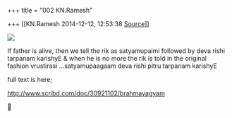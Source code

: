 +++
title = "002 KN.Ramesh"

+++
[[KN.Ramesh	2014-12-12, 12:53:38 [Source](https://groups.google.com/g/samskrita/c/l18ywYyUJIs)]]



[![](https://lh3.googleusercontent.com/-aqJzT9A87ms/VIqXAeOvJkI/AAAAAAAACQA/cQGZFDu_xa4/s320/Untitled.png)](https://lh3.googleusercontent.com/-aqJzT9A87ms/VIqXAeOvJkI/AAAAAAAACQA/cQGZFDu_xa4/s1600/Untitled.png)

If father is alive, then we tell the rik as satyamupaimi followed by deva rishi tarpanam karishyE & when he is no more the rik is told in the original fashion vrustirasi ...satyamupaagaam deva rishi pitru tarpanam karishyE

  

full text is here;

<http://www.scribd.com/doc/30921102/brahmayagyam>



